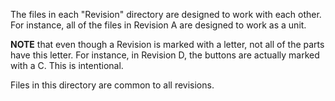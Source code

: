 The files in each "Revision" directory are designed to work with each other. For instance, all of the files in Revision A are designed to work as a unit.

**NOTE** that even though a Revision is marked with a letter, not all of the parts have this letter. For instance, in Revision D, the buttons are actually marked with a C. This is intentional.

Files in this directory are common to all revisions.